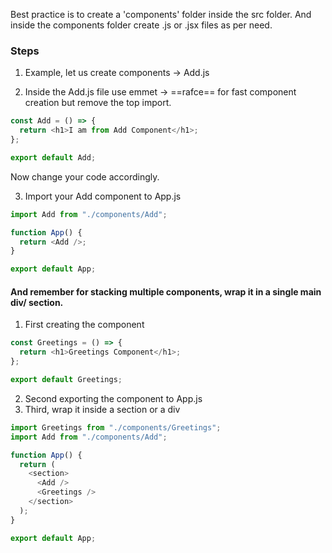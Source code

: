 Best practice is to create a 'components' folder inside the src folder.
And inside the components folder create .js or .jsx files as per need.

### Steps

1. Example, let us create components -> Add.js

2. Inside the Add.js file use emmet -> ==rafce== for fast component creation but remove the top import.

```js
const Add = () => {
  return <h1>I am from Add Component</h1>;
};

export default Add;
```

Now change your code accordingly.

3. Import your Add component to App.js

```js
import Add from "./components/Add";

function App() {
  return <Add />;
}

export default App;
```

#### And remember for stacking multiple components, wrap it in a single main div/ section.

1. First creating the component

```js
const Greetings = () => {
  return <h1>Greetings Component</h1>;
};

export default Greetings;
```

2. Second exporting the component to App.js
3. Third, wrap it inside a section or a div

```js
import Greetings from "./components/Greetings";
import Add from "./components/Add";

function App() {
  return (
    <section>
      <Add />
      <Greetings />
    </section>
  );
}

export default App;
```
